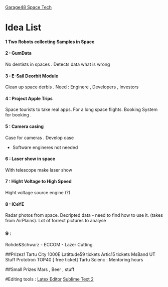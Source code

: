 [Garage48 Space Tech](http://garage48.org/events/spacetech)

# Idea List

#### 1 Two Robots collecting Samples in Space

#### 2 : GumData 
No dentists in spaces . Detects data what is wrong

#### 3 : E-Sail Deorbit Module
Clean up space derbis . 
Need : Enginere , Developers , Investors

#### 4 : Project Apple Trips
Space tourists to take real apps. For a long space flights. Booking System for booking .

#### 5 : Camera casing
Case for cameras . Develop case
- Software engineres not needed

#### 6 : Laser show in space
With telescope make laser show

#### 7 : Hight Voltage to High Speed
Hight voltage source engine (?)

#### 8 : ICeYE
Radar photos from space. Decripted data - need to find how to use it. (takes from AirPlains).
Lot of forrect pictures to analyse

### 9 : 






Rohde&Schwarz - 
ECCOM - Lazer Cutting

##Prizez! 
Tartu City 1000E
Latittude59 tickets
Artic15 tickets
MsBand
UT Stuff
Prototron TOP40 [ free ticket]
Tartu Scienc : Mentoring hours

##Small Prizes
Mars , Beer ,  stuff






#Editing tools :
[Latex Editor](http://www.latexeditor.org/)
[Sublime Text 2](http://www.sublimetext.com/2)
